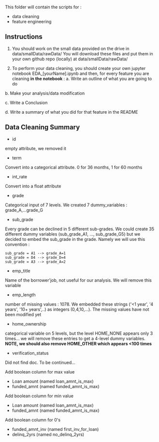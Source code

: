 This folder will contain the scripts for :
- data cleaning
- feature engineering


## Instructions
1. You should work on the small data provided on the drive in data/smallData/rawData/ 
You will download these files and put them in your own github repo (locally) at data/smallData/rawData/

2. To perform your data cleaning, you should create your own jupyter notebook EDA_[yourName].ipynb and then, for every feature you are cleaning **in the notebook** :
a. Write an outline of what you are going to do

b. Make your analysis/data modification

c. Write a Conclusion

d. Write a summary of what you did for that feature in the README
                                          




## Data Cleaning Summary
- id

empty attribute, we removed it


- term

Convert into a categorical attribute. 0 for 36 months, 1 for 60 months


- int_rate

Convert into a float attribute


- grade

Categorical input of 7 levels. We created 7 dummy_variables : grade_A,...grade_G


- sub_grade

Every grade can be declined in 5 different sub-grades. We could create 35 different dummy variables (sub_grade_A1, ..., sub_grade_G5) but we decided to embed the sub_grade in the grade. Namely we will use this convention  :

```
sub_grade = A1 --> grade_A=1
sub_grade = D4 --> grade_D=4
sub_grade = A3 --> grade_A=2
```

- emp_title

Name of the borrower'job, not useful for our analysis. We will remove this variable


- emp_length

number of missing values : 1078.
We embedded these strings ('<1 year', '4 years', '10+ years',..) as integers (0,4,10,...). The missing values have not been modified yet


- home_ownership

categorical variable on 5 levels, but the level HOME_NONE appears only 3 times... we will remove these entries to get a 4-level dummy variables. **NOTE, we should also remove HOME_OTHER which appears <100 times**


- verification_status

Did not find doc. To be continued...

Add boolean column for max value
- Loan amount (named loan_amnt_is_max)
- funded_amnt (named funded_amnt_is_max)

Add boolean column for min value
- Loan amount (named loan_amnt_is_max)
- funded_amnt (named funded_amnt_is_max)

Add boolean column for 0's
- funded_amnt_inv (named first_inv_for_loan)
- delinq_2yrs (named no_delinq_2yrs)
